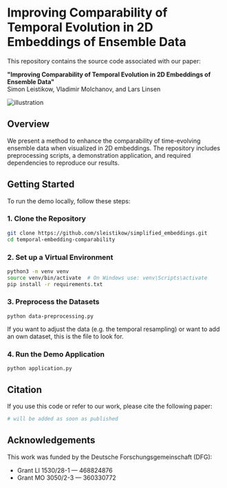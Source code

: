 # Improving Comparability of Temporal Evolution in 2D Embeddings of Ensemble Data

This repository contains the source code associated with our paper:

**"Improving Comparability of Temporal Evolution in 2D Embeddings of Ensemble Data"**  
Simon Leistikow, Vladimir Molchanov, and Lars Linsen

![illustration](https://github.com/user-attachments/assets/98427213-efc4-4341-9220-fd5f68c00250)

## Overview

We present a method to enhance the comparability of time-evolving ensemble data when visualized in 2D embeddings. The repository includes preprocessing scripts, a demonstration application, and required dependencies to reproduce our results.

## Getting Started

To run the demo locally, follow these steps:

### 1. Clone the Repository

```bash
git clone https://github.com/sleistikow/simplified_embeddings.git
cd temporal-embedding-comparability
```

### 2. Set up a Virtual Environment

```bash
python3 -m venv venv
source venv/bin/activate  # On Windows use: venv\Scripts\activate
pip install -r requirements.txt
```

### 3. Preprocess the Datasets

```
python data-preprocessing.py
```

If you want to adjust the data (e.g. the temporal resampling) or want to add an own dataset, this is the file to look for.


### 4. Run the Demo Application

```
python application.py
```

## Citation

If you use this code or refer to our work, please cite the following paper:
```bibtex
# will be added as soon as published
```

## Acknowledgements

This work was funded by the Deutsche Forschungsgemeinschaft (DFG):
- Grant LI 1530/28-1 — 468824876
- Grant MO 3050/2-3 — 360330772


